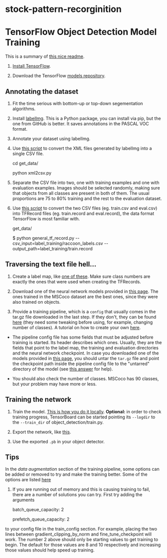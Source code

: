 # stock-pattern-recorginition

# TensorFlow Object Detection Model Training

This is a summary of [this nice readme]( https://gist.github.com/douglasrizzo/c70e186678f126f1b9005ca83d8bd2ce).

1. [Install TensorFlow](https://www.tensorflow.org/install/).

2. Download the TensorFlow [models repository](https://github.com/tensorflow/models).

## Annotating the dataset
1. Fit the time serious with bottom-up or top-down segementation algorithms. 

2. Install [labelImg](https://github.com/tzutalin/labelImg). This is a Python package, you can install via pip, but the one from GitHub is better. It saves annotations in the PASCAL VOC format.

3. Annotate your dataset using labelImg.  

4. Use [this script](https://github.com/datitran/raccoon_dataset/blob/master/xml_to_csv.py) to convert the XML files generated by labelImg into a single CSV file.

    cd get_data/
    
      python xml2csv.py 

5. Separate the CSV file into two, one with training examples and one with evaluation examples. Images should be selected randomly, making sure that objects from all classes are present in both of them. The usual proportions are 75 to 80% training and the rest to the evaluation dataset.

6. Use [this script](https://github.com/datitran/raccoon_dataset/blob/master/generate_tfrecord.py) to convert the two CSV files (eg. train.csv and eval.csv) into TFRecord files (eg. train.record and eval.record), the data format TensorFlow is most familiar with.

    get_data/
    
    $ python general_tf_record.py --csv_input=label_training/raccoon_labels.csv --output_path=label_training/train.record

## Traversing the text file hell...

1. Create a label map, like [one of these](https://github.com/tensorflow/models/tree/master/research/object_detection/data). Make sure class numbers are exactly the ones that were used when creating the TFRecords.

2. Download one of the neural network models provided in [this page](https://github.com/tensorflow/models/blob/master/research/object_detection/g3doc/detection_model_zoo.md). The ones trained in the MSCoco dataset are the best ones, since they were also trained on objects.

3. Provide a training pipeline, which is a `config` that usually comes in the tar.gz file downloaded in the last step. If they don't, they can be found [here]( https://github.com/tensorflow/models/tree/master/research/object_detection/samples/configs) (they need some tweaking before using, for example, changing number of classes). A tutorial on how to create your own [here](https://github.com/tensorflow/models/blob/master/research/object_detection/g3doc/configuring_jobs.md).

 * The pipeline config file has some fields that must be adjusted before training is started. Its header describes which ones. Usually, they are the fields that point to the label map, the training and evaluation directories and the neural network checkpoint. In case you downloaded one of the models provided in [this page](https://github.com/tensorflow/models/blob/master/research/object_detection/g3doc/detection_model_zoo.md), you should untar the `tar.gz` file and point the checkpoint path inside the pipeline config file to the "untarred" directory of the model (see [this answer](https://stackoverflow.com/a/45363576/1245214) for help).

 * You should also check the number of classes. MSCoco has 90 classes, but your problem may have more or less.

## Training the network

1. Train the model. [This is how you do it locally](https://github.com/tensorflow/models/blob/master/research/object_detection/g3doc/running_locally.md). **Optional:** in order to check training progress, TensorBoard can be started pointing its `--logdir`  to the `--train_dir` of object_detection/train.py.

2. Export the network, like [this](https://github.com/tensorflow/models/blob/master/research/object_detection/g3doc/exporting_models.md).

3. Use the exported `.pb` in your object detector.

## Tips

In the _data augmentation_ section of the training pipeline, some options can be added or removed to try and make the training better. Some of the options are listed [here](https://stackoverflow.com/a/46901051)

1. If you are running out of memory and this is causing training to fail, there are a number of solutions you can try. First try adding  the arguments

      batch_queue_capacity: 2
      
      prefetch_queue_capacity: 2
  
  to your config file in the train_config section. For example, placing the two lines between gradient_clipping_by_norm and fine_tune_checkpoint will work. The number 2 above should only be starting values to get training to begin. The default for those values are 8 and 10 respectively and increasing those values should help speed up training.
